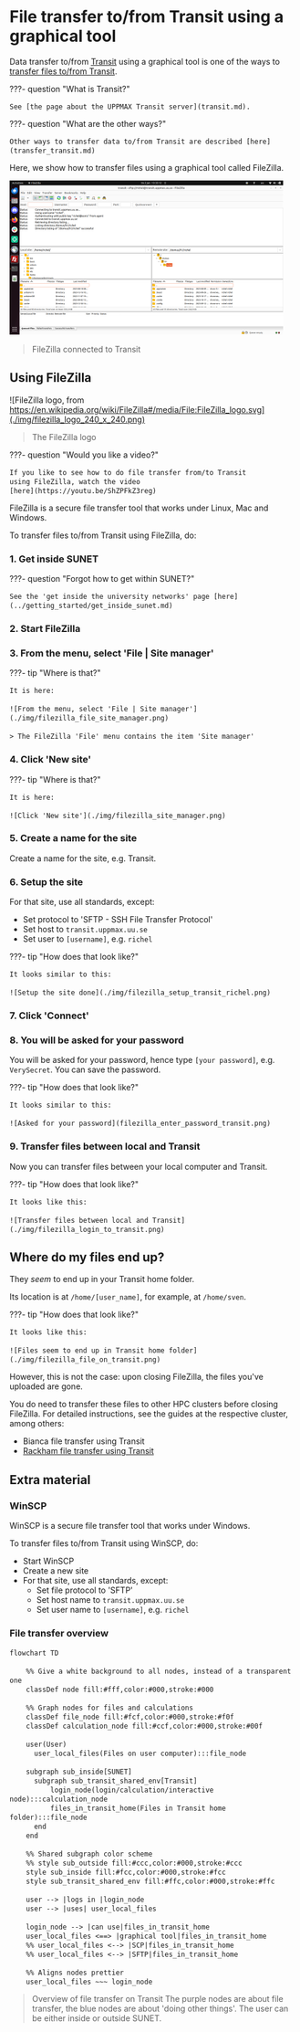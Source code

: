 # File transfer to/from Transit using a graphical tool

Data transfer to/from [Transit](../cluster_guides/transit.md) using a graphical tool
is one of the ways to [transfer files to/from Transit](../cluster_guides/transfer_transit.md).

???- question "What is Transit?"

    See [the page about the UPPMAX Transit server](transit.md).

???- question "What are the other ways?"

    Other ways to transfer data to/from Transit are described [here](transfer_transit.md)

Here, we show how to transfer files using a graphical tool called FileZilla.

![FileZilla connected to Transit](./img/filezilla_login_to_transit_480_x_270.png)

> FileZilla connected to Transit

## Using FileZilla

![FileZilla logo, from https://en.wikipedia.org/wiki/FileZilla#/media/File:FileZilla_logo.svg](./img/filezilla_logo_240_x_240.png)

> The FileZilla logo

???- question "Would you like a video?"

    If you like to see how to do file transfer from/to Transit
    using FileZilla, watch the video
    [here](https://youtu.be/ShZPFkZ3reg)

FileZilla is a secure file transfer tool that works under Linux, Mac and Windows.

To transfer files to/from Transit using FileZilla, do:

### 1. Get inside SUNET

???- question "Forgot how to get within SUNET?"

    See the 'get inside the university networks' page [here](../getting_started/get_inside_sunet.md)

### 2. Start FileZilla

### 3. From the menu, select 'File | Site manager'

???- tip "Where is that?"

    It is here:

    ![From the menu, select 'File | Site manager'](./img/filezilla_file_site_manager.png)

    > The FileZilla 'File' menu contains the item 'Site manager'

### 4. Click 'New site'

???- tip "Where is that?"

    It is here:

    ![Click 'New site'](./img/filezilla_site_manager.png)

### 5. Create a name for the site

Create a name for the site, e.g. Transit.

### 6. Setup the site

For that site, use all standards, except:

- Set protocol to 'SFTP - SSH File Transfer Protocol'
- Set host to `transit.uppmax.uu.se`
- Set user to `[username]`, e.g. `richel`

???- tip "How does that look like?"

    It looks similar to this:

    ![Setup the site done](./img/filezilla_setup_transit_richel.png)

### 7. Click 'Connect'

### 8. You will be asked for your password

You will be asked for your password, hence
type `[your password]`, e.g. `VerySecret`.
You can save the password.

???- tip "How does that look like?"

    It looks similar to this:

    ![Asked for your password](filezilla_enter_password_transit.png)

### 9. Transfer files between local and Transit

Now you can transfer files between your local computer and Transit.

???- tip "How does that look like?"

    It looks like this:

    ![Transfer files between local and Transit](./img/filezilla_login_to_transit.png)

## Where do my files end up?

They *seem* to end up in your Transit home folder.

Its location is at `/home/[user_name]`,
for example, at `/home/sven`.

???- tip "How does that look like?"

    It looks like this:

    ![Files seem to end up in Transit home folder](./img/filezilla_file_on_transit.png)

However, this is not the case:
upon closing FileZilla,
the files you've uploaded are gone.

You do need to transfer these files to other HPC clusters
before closing FileZilla.
For detailed instructions, see the guides at the respective cluster, among others:

- Bianca file transfer using Transit
- [Rackham file transfer using Transit](rackham_file_transfer_using_transit.md)

## Extra material

### WinSCP

WinSCP is a secure file transfer tool that works under Windows.

To transfer files to/from Transit using WinSCP, do:

- Start WinSCP
- Create a new site
- For that site, use all standards, except:
  - Set file protocol to 'SFTP'
  - Set host name to `transit.uppmax.uu.se`
  - Set user name to `[username]`, e.g. `richel`

### File transfer overview

```mermaid
flowchart TD

    %% Give a white background to all nodes, instead of a transparent one
    classDef node fill:#fff,color:#000,stroke:#000

    %% Graph nodes for files and calculations
    classDef file_node fill:#fcf,color:#000,stroke:#f0f
    classDef calculation_node fill:#ccf,color:#000,stroke:#00f

    user(User)
      user_local_files(Files on user computer):::file_node

    subgraph sub_inside[SUNET]
      subgraph sub_transit_shared_env[Transit]
          login_node(login/calculation/interactive node):::calculation_node
          files_in_transit_home(Files in Transit home folder):::file_node
      end
    end

    %% Shared subgraph color scheme
    %% style sub_outside fill:#ccc,color:#000,stroke:#ccc
    style sub_inside fill:#fcc,color:#000,stroke:#fcc
    style sub_transit_shared_env fill:#ffc,color:#000,stroke:#ffc

    user --> |logs in |login_node
    user --> |uses| user_local_files

    login_node --> |can use|files_in_transit_home
    user_local_files <==> |graphical tool|files_in_transit_home
    %% user_local_files <--> |SCP|files_in_transit_home
    %% user_local_files <--> |SFTP|files_in_transit_home

    %% Aligns nodes prettier
    user_local_files ~~~ login_node
```

> Overview of file transfer on Transit
> The purple nodes are about file transfer,
> the blue nodes are about 'doing other things'.
> The user can be either inside or outside SUNET.
